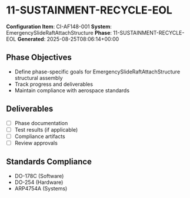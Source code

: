 # 11-SUSTAINMENT-RECYCLE-EOL

**Configuration Item**: CI-AF148-001
**System**: EmergencySlideRaftAttachStructure
**Phase**: 11-SUSTAINMENT-RECYCLE-EOL
**Generated**: 2025-08-25T08:06:14+00:00

## Phase Objectives
- Define phase-specific goals for EmergencySlideRaftAttachStructure structural assembly
- Track progress and deliverables
- Maintain compliance with aerospace standards

## Deliverables
- [ ] Phase documentation
- [ ] Test results (if applicable)
- [ ] Compliance artifacts
- [ ] Review approvals

## Standards Compliance
- DO-178C (Software)
- DO-254 (Hardware)
- ARP4754A (Systems)

